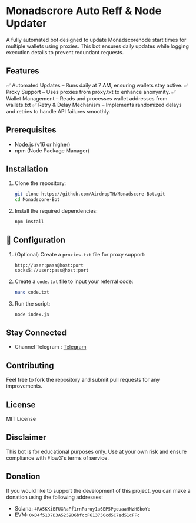 # Monadscrore Auto Reff & Node Updater
A fully automated bot designed to update Monadscorenode start times for multiple wallets using proxies. This bot ensures daily updates while logging execution details to prevent redundant requests.

## Features

✅ Automated Updates – Runs daily at 7 AM, ensuring wallets stay active.
✅ Proxy Support – Uses proxies from proxy.txt to enhance anonymity.
✅ Wallet Management – Reads and processes wallet addresses from wallets.txt
✅ Retry & Delay Mechanism – Implements randomized delays and retries to handle API failures smoothly.

## Prerequisites

- Node.js (v16 or higher)
- npm (Node Package Manager)


## Installation

1. Clone the repository:
    ```sh
    git clone https://github.com/AirdropTH/Monadscore-Bot.git
    cd Monadscore-Bot
    ```

2. Install the required dependencies:
    ```sh
    npm install
    ```

## 📝 Configuration

1. (Optional) Create a `proxies.txt` file for proxy support:
    ```
    http://user:pass@host:port
    socks5://user:pass@host:port
    ```

2. Create a `code.txt` file to input your referral code:
    ```sh
    nano code.txt
    ```
5. Run the script:
    ```sh
    node index.js
    ```

## Stay Connected

- Channel Telegram : [Telegram](https://t.me/AirdropToolkitHub)

## Contributing

Feel free to fork the repository and submit pull requests for any improvements.

## License

MIT License

## Disclaimer

This bot is for educational purposes only. Use at your own risk and ensure compliance with Flow3's terms of service.

## Donation

If you would like to support the development of this project, you can make a donation using the following addresses:

- Solana: `4RA5KKiBFUGRaFf1rnParuy1a6EP5PgeuaaHNzHBboYe`
- EVM: `0xD4f5137D3A5259D6bfccF613750cd5C7ed51cFFc`
